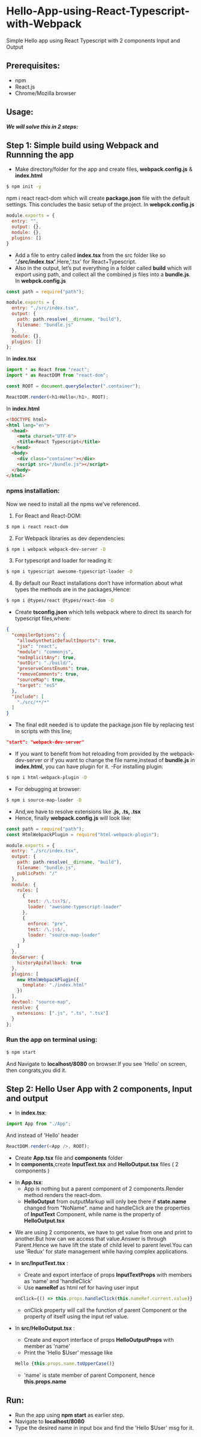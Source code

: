 # Hello-App-using-React-Typescript-with-Webpack
Simple Hello app using React Typescript with 2 components Input and Output

## Prerequisites:
- npm
- React.js
- Chrome/Mozilla browser

## Usage:
***We will solve this in 2 steps:***

## Step 1: Simple build using Webpack and Runnning the app
- Make directory/folder for the app and create files, **webpack.config.js** & **index.html**
```bash
$ npm init -y
```
npm i react react-dom
which will create **package.json** file with the default settings. This concludes the basic setup of the project.
In **webpck.config.js**
```javascript
module.exports = {
  entry: "",
  output: {},
  module: {},
  plugins: []
}
```
- Add a file to entry called **index.tsx** from the src folder like so **‘./src/index.tsx’**.Here,'.tsx' for React+Typescript.
- Also in the output, let’s put everything in a folder called **build** which will export using path, and collect all the combined js files into a **bundle.js**.
In **webpck.config.js**
```javascript
const path = require("path");

module.exports = {
  entry: "./src/index.tsx",
  output: {
    path: path.resolve(__dirname, "build"),
    filename: "bundle.js"
  },
  module: {},
  plugins: []
};
```
In **index.tsx**
```javascript
import * as React from "react";
import * as ReactDOM from "react-dom";

const ROOT = document.querySelector(".container");

ReactDOM.render(<h1>Hello</h1>, ROOT);
```
In **index.html**
```html
<!DOCTYPE html>
<html lang="en">
  <head>
    <meta charset="UTF-8">
    <title>React Typescript</title>
  </head>
  <body>
    <div class="container"></div>
    <script src="/bundle.js"></script>
  </body>
</html>
```
### npms installation:
Now we need to install all the npms we’ve referenced.
1. For React and React-DOM:
```bash
$ npm i react react-dom
```
2. For Webpack libraries as dev dependencies:
```bash
$ npm i webpack webpack-dev-server -D
```
3. For typescript and loader for reading it:
```bash
$ npm i typescript awesome-typescript-loader -D
```
4. By default our React installations don’t have information about what types the methods are in the packages,Hence:
```bash
$ npm i @types/react @types/react-dom -D
```
- Create **tsconfig.json** which tells webpack where to direct its search for typescript files,where:
```json
{
  "compilerOptions": {
    "allowSyntheticDefaultImports": true,
    "jsx": "react",
    "module": "commonjs",
    "noImplicitAny": true,
    "outDir": "./build/",
    "preserveConstEnums": true,
    "removeComments": true,
    "sourceMap": true,
    "target": "es5"
  },
  "include": [
    "./src/**/*"
  ]
}
```
- The final edit needed is to update the package.json file by replacing test in scripts with this line;
```json
"start": "webpack-dev-server"
```
- If you want to benefit from hot reloading from provided by the webpack-dev-server or if you want to change the file name,instead of **bundle.js** in **index.html**, you can have plugin for it.
-For installing plugin:
```bash
$ npm i html-webpack-plugin -D
```
- For debugging at browser:
```bash
$ npm i source-map-loader -D
```
- And,we have to resolve extensions like **.js, .ts, .tsx**
- Hence, finally **webpack.config.js** will look like:
```javascript
const path = require("path");
const HtmlWebpackPlugin = require("html-webpack-plugin");

module.exports = {
  entry: "./src/index.tsx",
  output: {
    path: path.resolve(__dirname, "build"),
    filename: "bundle.js",
    publicPath: "/"
  },
  module: {
    rules: [
      {
        test: /\.tsx?$/,
        loader: "awesome-typescript-loader"
      },
      {
        enforce: "pre",
        test: /\.js$/,
        loader: "source-map-loader"
      }
    ]
  },
  devServer: {
    historyApiFallback: true
  },
  plugins: [
    new HtmlWebpackPlugin({
      template: "./index.html"
    })
  ],
  devtool: "source-map",
  resolve: {
    extensions: [".js", ".ts", ".tsx"]
  }
};

```
### Run the app on terminal using:
```bash
$ npm start
```
And Navigate to **localhost/8080** on browser.If you see 'Hello' on screen, then congrats,you did it.

## Step 2: Hello User App with 2 components, Input and output
- In **index.tsx**:
```javascript
import App from "./App";
```
And instead of 'Hello' header
```javascript
ReactDOM.render(<App />, ROOT);
```
- Create **App.tsx** file and **components** folder
- In **components**,create **InputText.tsx** and **HelloOutput.tsx** files ( 2 components )
* In **App.tsx**:
  * App is nothing but a parent component of 2 components.Render method renders the react-dom.
  * **HelloOutput** from outputMarkup will only bee there if **state.name** changed from "NoName". name and handleClick are the properties of **InputText** Component, while name is the property of **HelloOutput.tsx**
  
- We are using 2 components, we have to get value from one and print to another.But how can we access that value.Answer is through Parent.Hence we have lift the state of child level to parent level.You can use 'Redux' for state management while having complex applications.
  
* In **src/InputText.tsx** :
  * Create and export interface of props **InputTextProps** with members as 'name' and 'handleClick'
  * Use **nameRef** as html ref for having user input
  ```js
  onClick={() => this.props.handleClick(this.nameRef.current.value)}
  ```
  * onClick property will call the function of parent Component or the property of itself using the input ref value.
  
* In **src/HelloOutput.tsx** :
  * Create and export interface of props **HelloOutputProps** with member as 'name'
  * Print the 'Hello $User' message like
  ```js
  Hello {this.props.name.toUpperCase()}
  ```
  * 'name' is state member of parent Component, hence **this.props.name**
  
## Run:
- Run the app using **npm start** as earlier step.
- Navigate to **localhost/8080**
- Type the desired name in input box and find the 'Hello $User' msg for it.
